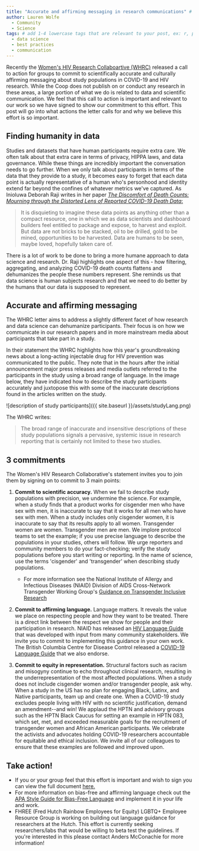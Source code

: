 ```yaml
---
title: "Accurate and affirming messaging in research communications" # replace with the title of your post, a short catchy description to entice readers
author: Lauren Wolfe 
  - Community
  - Science
tags: # add 1-4 lowercase tags that are relevant to your post, ex: r, python, genomics, workflows
  - data science
  - best practices
  - communication
---
```


Recently the [Women's HIV Research Collaboartive (WHRC)](https://www.hanc.info/legacy/Pages/workingGroups.aspx) released a call to action for groups to commit to  scientifically accurate and culturally affirming messaging about study populations in COVID-19 and HIV research. While the Coop does not publish on or conduct any research in these areas, a large portion of what we do is related to data and scientific communication. We feel that this call to action is important and relevant to our work so we have signed to show our commitment to this effort. This post will go into what actions the letter calls for and why we believe this effort is so important.

## Finding humanity in data

Studies and datasets that have human participants require extra care. We often talk about that extra care in terms of privacy, HIPPA laws, and data governance. While these things are incredibly important the conversation needs to go further. When we only talk about participants in terms of the data that they provide to a study, it becomes easy to forget that each data point is actually representative of a human who's personhood and identity extend far beyond the confines of whatever metrics we've captured. As Inioluwa Deborah Raji writes in her paper [_The Discomfort of Death Counts: Mourning through the Distorted Lens of Reported COVID-19 Death Data_:](https://www.cell.com/patterns/fulltext/S2666-3899(20)30086-6#%20)

>It is disquieting to imagine these data points as anything other than a compact resource, one in which we as data scientists and dashboard builders feel entitled to package and expose, to harvest and exploit. But data are not bricks to be stacked, oil to be drilled, gold to be mined, opportunities to be harvested. Data are humans to be seen, maybe loved, hopefully taken care of.

There is a lot of work to be done to bring a more humane approach to data science and research. Dr. Raji highlights one aspect of this - how filtering, aggregating, and analyzing COVID-19 death counts flattens and dehumanizes the people these numbers represent. She reminds us that data science is human subjects research and that we need to do better by the humans that our data is supposed to represent.

## Accurate and affirming messaging

The WHRC letter aims to address a slightly different facet of how research and data science can dehumanize participants. Their focus is on how we communicate in our research papers and in more mainstream media about participants that take part in a study.

In their statement the WHRC highlights how this year's groundbreaking news about a long-acting injectable drug for HIV prevention was communicated to the public. They note that in the hours after the initial announcement major press releases and media outlets referred to the participants in the study using a broad range of language. In the image below, they have indicated how to describe the study participants accurately and juxtopose this with some of the inaccurate descriptions found in the articles written on the study.

![description of study participants]({{ site.baseurl }}/assets/studyLang.png)

The WHRC writes:
>The broad range of inaccurate and insensitive descriptions of these study populations signals a pervasive, systemic issue in research reporting that is certainly not limited to these two studies.

## 3 commitments

The Women's HIV Research Collaborative's statement invites you to join them by signing on to commit to 3 main points:

1. **Commit to scientific accuracy.** When we fail to describe study populations with precision, we undermine the science. For example, when a study finds that a product works for cisgender men who have sex with men, it is inaccurate to say that it works for all men who have sex with men. When a study includes only cisgender women, it is inaccurate to say that its results apply to all women. Transgender women are women. Transgender men are men. We implore protocol teams to set the example; if you use precise language to describe the populations in your studies, others will follow. We urge reporters and community members to do your fact-checking; verify the study populations before you start writing or reporting. In the name of science, use the terms 'cisgender' and 'transgender' when describing study populations. 
    * For more information see the National Institute of Allergy and Infectious Diseases (NIAID) Division of AIDS Cross-Network Transgender Working Group's [Guidance on Transgender Inclusive Research](https://www.hanc.info/legacy/Documents/Guidance%20for%20Transgender%20Inclusive%20Research%20FINAL%2011-19-2019.pdf)

2. **Commit to affirming language.** Language matters. It reveals the value we place on respecting people and how they want to be treated. There is a direct link between the respect we show for people and their participation in research. NIAID has released an [HIV Language Guide](https://www.hanc.info/Documents/NIAID%20HIV%20Language%20Guide%20071520%20revised.pdf) that was developed with input from many community stakeholders. We invite you to commit to implementing this guidance in your own work. The British Columbia Centre for Disease Control released a [COVID-19 Language Guide](http://www.bccdc.ca/Health-Info-Site/Documents/Language-guide.pdf) that we also endorse.

3. **Commit to equity in representation.** Structural factors such as racism and misogyny continue to echo throughout clinical research, resulting in the underrepresentation of the most affected populations. When a study does not include cisgender women and/or transgender people, ask why. When a study in the US has no plan for engaging Black, Latinx, and Native participants, team up and create one. When a COVID-19 study excludes people living with HIV with no scientific justification, demand an amendment--and win! We applaud the HPTN and advisory groups such as the HPTN Black Caucus for setting an example in HPTN 083, which set, met, and exceeded measurable goals for the recruitment of transgender women and African American participants. We celebrate the activists and advocates holding COVID-19 researchers accountable for equitable and ethical inclusion. We invite all of our colleagues to ensure that these examples are followed and improved upon.

## Take action!

- If you or your group feel that this effort is important and wish to sign you can view the full document [here.](https://docs.google.com/forms/d/e/1FAIpQLScGiGIMfFhHZlDZqoMFl9TciIjVLrcE5C0fn7xwHs3uigH25g/viewform)
- For more information on bias-free and affirming language check out the [APA Style Guide for Bias-Free Language](https://apastyle.apa.org/style-grammar-guidelines/bias-free-language) and implement it in your life and work.
- FHREE (Fred Hutch Rainbow Employees for Equity) LGBTQ+ Employee Resource Group is working on building out language guidance for researchers at the Hutch. This effort is currently seeking researchers/labs that would be willing to beta test the guidelines. If you're interested in this please contact Anders McConachie for more information!
